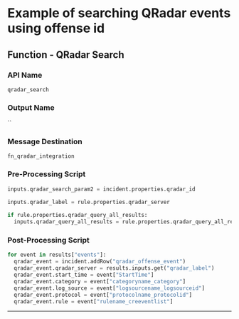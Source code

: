 <!--
    DO NOT MANUALLY EDIT THIS FILE
    THIS FILE IS AUTOMATICALLY GENERATED WITH resilient-sdk codegen
-->

# Example of searching QRadar events using offense id

## Function - QRadar Search

### API Name
`qradar_search`

### Output Name
``

### Message Destination
`fn_qradar_integration`

### Pre-Processing Script
```python
inputs.qradar_search_param2 = incident.properties.qradar_id

inputs.qradar_label = rule.properties.qradar_server
  
if rule.properties.qradar_query_all_results:
  inputs.qradar_query_all_results = rule.properties.qradar_query_all_results
```

### Post-Processing Script
```python
for event in results["events"]:
  qradar_event = incident.addRow("qradar_offense_event")
  qradar_event.qradar_server = results.inputs.get("qradar_label")
  qradar_event.start_time = event["StartTime"]
  qradar_event.category = event["categoryname_category"]
  qradar_event.log_source = event["logsourcename_logsourceid"]
  qradar_event.protocol = event["protocolname_protocolid"]
  qradar_event.rule = event["rulename_creeventlist"]
```

---

